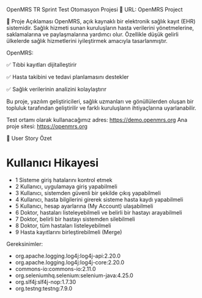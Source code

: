 OpenMRS TR Sprint Test Otomasyon Projesi
📍 URL: OpenMRS Project

📌 Proje Açıklaması
OpenMRS, açık kaynaklı bir elektronik sağlık kayıt (EHR) sistemidir. Sağlık hizmeti sunan kuruluşların hasta verilerini yönetmelerine, saklamalarına ve paylaşmalarına yardımcı olur. Özellikle düşük gelirli ülkelerde sağlık hizmetlerini iyileştirmek amacıyla tasarlanmıştır.

OpenMRS:

✅ Tıbbi kayıtları dijitalleştirir

✅ Hasta takibini ve tedavi planlamasını destekler

✅ Sağlık verilerinin analizini kolaylaştırır

Bu proje, yazılım geliştiricileri, sağlık uzmanları ve gönüllülerden oluşan bir topluluk tarafından geliştirilir ve farklı kuruluşların ihtiyaçlarına uyarlanabilir.

Test ortamı olarak kullanacağımız adres: https://demo.openmrs.org
Ana proje sitesi: https://openmrs.org

📑 User Story Özet
#	Kullanıcı Hikayesi
- 1	Sisteme giriş hatalarını kontrol etmek
- 2	Kullanıcı, uygulamaya giriş yapabilmeli
- 3	Kullanıcı, sistemden güvenli bir şekilde çıkış yapabilmeli
- 4	Kullanıcı, hasta bilgilerini girerek sisteme hasta kaydı yapabilmeli
- 5	Kullanıcı, hesap ayarlarına (My Account) ulaşabilmeli
- 6	Doktor, hastaları listeleyebilmeli ve belirli bir hastayı arayabilmeli
- 7	Doktor, belirli bir hastayı sistemden silebilmeli
- 8	Doktor, tüm hastaları listeleyebilmeli
- 9	Hasta kayıtlarını birleştirebilmeli (Merge)

Gereksinimler:
- org.apache.logging.log4j:log4j-api:2.20.0
- org.apache.logging.log4j:log4j-core:2.20.0 
- commons-io:commons-io:2.11.0 
- org.seleniumhq.selenium:selenium-java:4.25.0
- org.slf4j:slf4j-nop:1.7.30
- org.testng:testng:7.9.0
